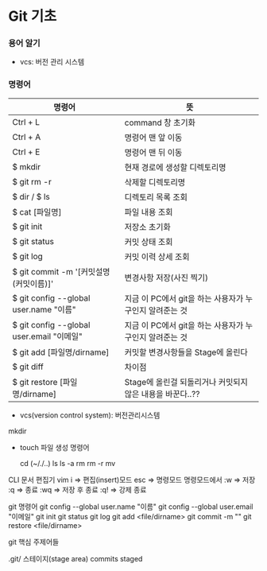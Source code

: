 # Git 기초

### 용어 알기

- vcs: 버전 관리 시스템

### 명령어 

| 명령어                                    | 뜻                                                        |
| ----------------------------------------- | --------------------------------------------------------- |
| Ctrl + L                                  | command 창 초기화                                         |
| Ctrl + A                                  | 명령어 맨 앞 이동                                         |
| Ctrl + E                                  | 명령어 맨 뒤 이동                                         |
| $ mkdir                                   | 현재 경로에 생성할 디렉토리명                             |
| $ git rm -r                               | 삭제할 디렉토리명                                         |
| $ dir / $ ls                              | 디렉토리 목록 조회                                        |
| $ cat [파일명]                            | 파일 내용 조회                                            |
| $ git init                                | 저장소 초기화                                             |
| $ git status                              | 커밋 상태 조회                                            |
| $ git log                                 | 커밋 이력 상세 조회                                       |
| $ git commit -m '[커밋설명(커밋이름)]'    | 변경사항 저장(사진 찍기)                                  |
| $ git config --global user.name "이름"    | 지금 이 PC에서 git을 하는 사용자가 누구인지 알려준는 것   |
| $ git config --global user.email "이메일" | 지금 이 PC에서 git을 하는 사용자가 누구인지 알려준는 것   |
| $ git add [파일명/dirname]                | 커밋할 변경사항들을 Stage에 올린다                        |
| $ git diff                                | 차이점                                                    |
| $ git restore [파일명/dirname]            | Stage에 올린걸 되돌리거나 커밋되지 않은 내용을 바꾼다..?? |



- vcs(version control system): 버전관리시스템

mkdir

- touch 파일 생성 명령어 

  cd (~/./..)
  ls
  ls -a
  rm
  rm -r
  mv

CLI 문서 편집기 vim
i => 편집(insert)모드
esc => 명령모드
명령모드에서
:w => 저장
:q => 종료
:wq => 저장 후 종료
:q! => 강제 종료

git 명령어
git config --global user.name "이름"
git config --global user.email "이메일"
git init
git status
git log
git add <file/dirname>
git commit -m "<message>"
git restore <file/dirname>

git 핵심 주제어들

.git/
스테이지(stage area)
commits
staged